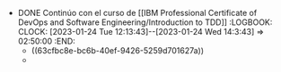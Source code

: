 - DONE Continúo con el curso de [[IBM Professional Certificate of DevOps and Software Engineering/Introduction to TDD]]
  :LOGBOOK:
  CLOCK: [2023-01-24 Tue 12:13:43]--[2023-01-24 Wed 14:3:43] =>  02:50:00
  :END:
	- ((63cfbc8e-bc6b-40ef-9426-5259d701627a))
	-